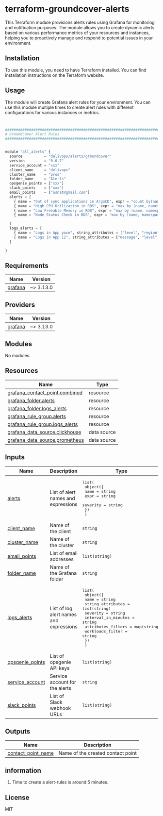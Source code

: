 # terraform-groundcover-alerts
This Terraform module provisions alerts rules using Grafana for monitoring and notification purposes. The module allows you to create dynamic alerts based on various performance metrics of your resources and instances, helping you to proactively manage and respond to potential issues in your environment.

## Installation
To use this module, you need to have Terraform installed. You can find installation instructions on the Terraform website.

## Usage
The module will create Grafana alert rules for your environment. You can use this module multiple times to create alert rules with different configurations for various instances or metrics.

```python


################################################################################
# Groundcover Alert Rules
################################################################################


module "all_alerts" {
  source          = "delivops/alerts/groundcover"
  version         = "0.0.7"
  service_account = "xxx"
  client_name     = "delivops"
  cluster_name    = "prod"
  folder_name     = "Alerts"
  opsgenie_points = ["xxx"]
  slack_points    = ["xxx"]
  email_points    = ["osnat@gmail.com"]
  alerts = [
    { name = "Out of sync applications in ArgoCD", expr = "count by(name, node, namespace) (rate(argocd_app_info{sync_status=\"OutOfSync\"}[1m])) > 0", severity = "warning" },
    { name = "High CPU Utilization in RDS", expr = "max by (name, namespace, node) (aws_rds_cpuutilization_maximum[5m]) > 7", severity = "warning" },
    { name = "Low Freeable Memory in RDS", expr = "max by (name, namespace, node) (aws_rds_freeable_memory[5m]) < 20", severity = "warning" },
    { name = "Node Status Check in RDS", expr = "max by (name, namespace, node) (aws_rds_node_status[5m]) != 1", severity = "warning" }

  ]
  logs_alerts = [
    { name = "Logs in App yace", string_attributes = ["level", "region"], severity = "warning", interval_in_minutes = "500", attributes_filters = { region : "%eu%", level : "info" }, workloads_filter = "yace-yet-another-cloudwatch-exporter%" },
    { name = "Logs in App 12", string_attributes = ["message", "level", "name"], severity = "warning", interval_in_minutes = "5", attributes_filters = { message : "error*", level : "high" }, workloads_filter = "workload1" }
  ]

}


```

<!-- BEGIN_TF_DOCS -->
## Requirements

| Name | Version |
|------|---------|
| <a name="requirement_grafana"></a> [grafana](#requirement\_grafana) | ~> 3.13.0 |

## Providers

| Name | Version |
|------|---------|
| <a name="provider_grafana"></a> [grafana](#provider\_grafana) | ~> 3.13.0 |

## Modules

No modules.

## Resources

| Name | Type |
|------|------|
| [grafana_contact_point.combined](https://registry.terraform.io/providers/grafana/grafana/latest/docs/resources/contact_point) | resource |
| [grafana_folder.alerts](https://registry.terraform.io/providers/grafana/grafana/latest/docs/resources/folder) | resource |
| [grafana_folder.logs_alerts](https://registry.terraform.io/providers/grafana/grafana/latest/docs/resources/folder) | resource |
| [grafana_rule_group.alerts](https://registry.terraform.io/providers/grafana/grafana/latest/docs/resources/rule_group) | resource |
| [grafana_rule_group.logs_alerts](https://registry.terraform.io/providers/grafana/grafana/latest/docs/resources/rule_group) | resource |
| [grafana_data_source.clickhouse](https://registry.terraform.io/providers/grafana/grafana/latest/docs/data-sources/data_source) | data source |
| [grafana_data_source.prometheus](https://registry.terraform.io/providers/grafana/grafana/latest/docs/data-sources/data_source) | data source |

## Inputs

| Name | Description | Type | Default | Required |
|------|-------------|------|---------|:--------:|
| <a name="input_alerts"></a> [alerts](#input\_alerts) | List of alert names and expressions | <pre>list(<br/>    object({<br/>      name     = string<br/>      expr     = string<br/>      severity = string<br/>    })<br/>  )</pre> | n/a | yes |
| <a name="input_client_name"></a> [client\_name](#input\_client\_name) | Name of the client | `string` | n/a | yes |
| <a name="input_cluster_name"></a> [cluster\_name](#input\_cluster\_name) | Name of the cluster | `string` | n/a | yes |
| <a name="input_email_points"></a> [email\_points](#input\_email\_points) | List of email addresses | `list(string)` | `[]` | no |
| <a name="input_folder_name"></a> [folder\_name](#input\_folder\_name) | Name of the Grafana folder | `string` | n/a | yes |
| <a name="input_logs_alerts"></a> [logs\_alerts](#input\_logs\_alerts) | List of log alert names and expressions | <pre>list(<br/>    object({<br/>      name                = string<br/>      string_attributes   = list(string)<br/>      severity            = string<br/>      interval_in_minutes = string<br/>      attributes_filters  = map(string)<br/>      workloads_filter    = string<br/>    })<br/>  )</pre> | n/a | yes |
| <a name="input_opsgenie_points"></a> [opsgenie\_points](#input\_opsgenie\_points) | List of opsgenie API keys | `list(string)` | `[]` | no |
| <a name="input_service_account"></a> [service\_account](#input\_service\_account) | Service account for the alerts | `string` | n/a | yes |
| <a name="input_slack_points"></a> [slack\_points](#input\_slack\_points) | List of Slack webhook URLs | `list(string)` | `[]` | no |

## Outputs

| Name | Description |
|------|-------------|
| <a name="output_contact_point_name"></a> [contact\_point\_name](#output\_contact\_point\_name) | Name of the created contact point |
<!-- END_TF_DOCS -->

## information

1. Time to create a alert-rules is around 5 minutes.

## License

MIT
